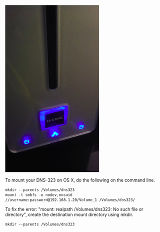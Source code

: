 <img alt="" src="/img/uploads/2013-10/dns-323-network-drive.png" />

To mount your DNS-323 on OS X, do the following on the command line.
```
mkdir --parents /Volumes/dns323
mount -t smbfs -o nodev,nosuid //username:password@192.168.1.20/Volume_1 /Volumes/dns323/
```

To fix the error: "mount: realpath /Volumes/dns323: No such file or directory", create the destination mount directory using mkdir.
```
mkdir --parents /Volumes/dns323
```